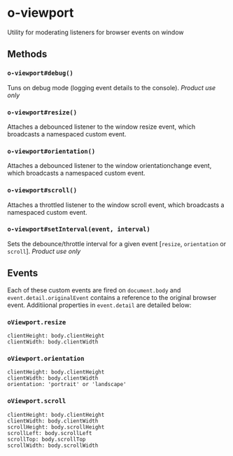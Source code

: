 o-viewport
==========

Utility for moderating listeners for browser events on window

## Methods

### `o-viewport#debug()`
Tuns on debug mode (logging event details to the console). *Product use only*

### `o-viewport#resize()`
Attaches a debounced listener to the window resize event, which broadcasts a namespaced custom event.

### `o-viewport#orientation()`
Attaches a debounced listener to the window orientationchange event, which broadcasts a namespaced custom event.

### `o-viewport#scroll()`
Attaches a throttled listener to the window scroll event, which broadcasts a namespaced custom event.

### `o-viewport#setInterval(event, interval)`
Sets the debounce/throttle interval for a given event [`resize`, `orientation` or `scroll`]. *Product use only*

## Events
Each of these custom events are fired on `document.body` and `event.detail.originalEvent` contains a reference to the original browser event. Additiional properties in `event.detail` are detailed below:

### `oViewport.resize`
    clientHeight: body.clientHeight
    clientWidth: body.clientWidth

### `oViewport.orientation`

    clientHeight: body.clientHeight
    clientWidth: body.clientWidth
    orientation: 'portrait' or 'landscape'

### `oViewport.scroll`

    clientHeight: body.clientHeight
    clientWidth: body.clientWidth
    scrollHeight: body.scrollHeight
    scrollLeft: body.scrollLeft
    scrollTop: body.scrollTop
    scrollWidth: body.scrollWidth